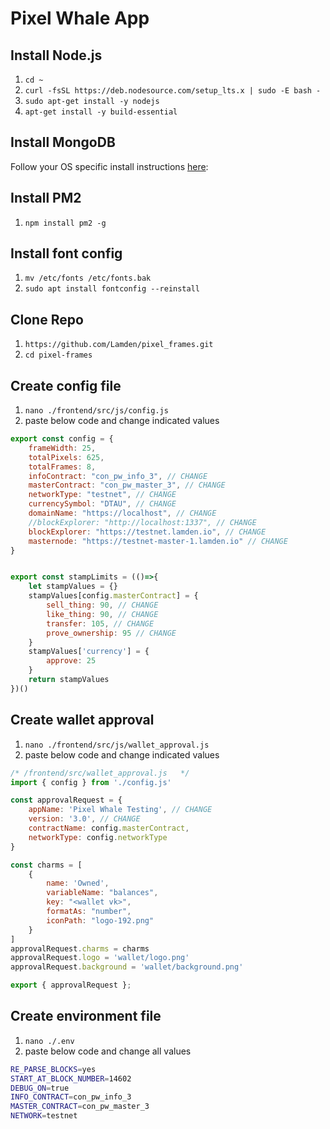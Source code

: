 # Pixel Whale App

## Install Node.js
1. `cd ~`
2. `curl -fsSL https://deb.nodesource.com/setup_lts.x | sudo -E bash -`
3. `sudo apt-get install -y nodejs`
4. `apt-get install -y build-essential`

## Install MongoDB
Follow your OS specific install instructions [here](https://docs.mongodb.com/manual/tutorial/install-mongodb-on-ubuntu):

## Install PM2
1. `npm install pm2 -g`

## Install font config
1. `mv /etc/fonts /etc/fonts.bak`
2. `sudo apt install fontconfig --reinstall`

## Clone Repo
1. `https://github.com/Lamden/pixel_frames.git`
2. `cd pixel-frames`

## Create config file
1. `nano ./frontend/src/js/config.js`
2. paste below code and change indicated values
```javascript
export const config = {
    frameWidth: 25,
    totalPixels: 625,
    totalFrames: 8,
    infoContract: "con_pw_info_3", // CHANGE
    masterContract: "con_pw_master_3", // CHANGE
    networkType: "testnet", // CHANGE
    currencySymbol: "DTAU", // CHANGE
    domainName: "https://localhost", // CHANGE
    //blockExplorer: "http://localhost:1337", // CHANGE
    blockExplorer: "https://testnet.lamden.io", // CHANGE
    masternode: "https://testnet-master-1.lamden.io" // CHANGE
}


export const stampLimits = (()=>{
    let stampValues = {}
    stampValues[config.masterContract] = {
        sell_thing: 90, // CHANGE
        like_thing: 90, // CHANGE
        transfer: 105, // CHANGE
        prove_ownership: 95 // CHANGE
    }
    stampValues['currency'] = {
        approve: 25
    }
    return stampValues
})()

```

## Create wallet approval
1. `nano ./frontend/src/js/wallet_approval.js`
2. paste below code and change indicated values
```javascript
/* /frontend/src/wallet_approval.js   */
import { config } from './config.js'

const approvalRequest = {
    appName: 'Pixel Whale Testing', // CHANGE
    version: '3.0', // CHANGE
    contractName: config.masterContract, 
    networkType: config.networkType
}

const charms = [
    {
        name: 'Owned', 
        variableName: "balances",
        key: "<wallet vk>",
        formatAs: "number",
        iconPath: "logo-192.png" 
    }
]
approvalRequest.charms = charms
approvalRequest.logo = 'wallet/logo.png'
approvalRequest.background = 'wallet/background.png'

export { approvalRequest };
```

## Create environment file
1. `nano ./.env`
2. paste below code and change all values
```bash
RE_PARSE_BLOCKS=yes
START_AT_BLOCK_NUMBER=14602
DEBUG_ON=true
INFO_CONTRACT=con_pw_info_3
MASTER_CONTRACT=con_pw_master_3
NETWORK=testnet
```